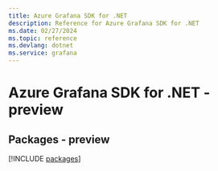 ```yaml
---
title: Azure Grafana SDK for .NET
description: Reference for Azure Grafana SDK for .NET
ms.date: 02/27/2024
ms.topic: reference
ms.devlang: dotnet
ms.service: grafana
---
```

# Azure Grafana SDK for .NET - preview
## Packages - preview
[!INCLUDE [packages](grafana-index.md)]